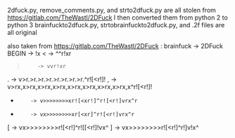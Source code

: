 2dfuck.py, remove_comments.py, and strto2dfuck.py are all stolen from https://gitlab.com/TheWastl/2DFuck
I then converted them from python 2 to python 3
brainfuckto2dfuck.py, strtobrainfuckto2dfuck.py, and .2f files are all original

also taken from https://gitlab.com/TheWastl/2DFuck : 
brainfuck -> 2DFuck
BEGIN     -> !x
<         -> ^^r!xr
>         -> vvr!xr
.         -> v>r.>r.>r.>r.>r.>r.>r.>r.^r![<r!]!
,         -> v>rx,x>rx,x>rx,x>rx,x>rx,x>rx,x>rx,x>rx,x^r![<r!]!
+         -> v>>>>>>>>xr![<xr!]^r![<r!]vrx^r
-         -> vx>>>>>>>>xr[<xr]^r![<r!]vrx^r
[         -> vx>>>>>>>>r![<r!]^r![[<r!]!vx^
]         -> vx>>>>>>>>r![<r!]^r!]v!x^
